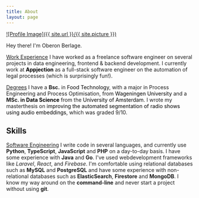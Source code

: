 ```yaml
---
title: About
layout: page
---
```


<a href="{{ site.url }}">![Profile Image]({{ site.url }}/{{ site.picture }})</a>

<style type="text/css">
a.ext {
    /* color: #0066ff; */
    color: black;
    text-decoration: none;
}
</style>

<p>
Hey there! I'm Oberon Berlage.
</p>
<u>Work Experience</u> I have worked as a freelance software engineer on several projects in data engineering, frontend & backend development. I currently work at <b><a href="https://appjection.nl" class="ext">Appjection</a></b> as a full-stack software engineer on the automation of legal processes (which is surprisingly fun!).

<u>Degrees</u> I have a <b>Bsc.</b> in <a href="https://www.wur.nl/en/Education-Programmes/Bachelor/bsc-programmes/bsc-food-technology/programme.htm"  class="ext">Food Technology</a>, with a major in Process Engineering and Process Optimisation, from <a href="https://wageningenur.nl/en.htm"  class="ext">Wageningen University</a> and a <b>MSc. in <a href="https://www.uva.nl/en/programmes/masters/information-studies-data-science/data-science.html"  class="ext">Data Science</a></b> from the <a href="https://www.uva.nl/en" class="ext">University of Amsterdam</a>. I wrote my masterthesis on <a href="https://scripties.uba.uva.nl/search?id=690973" class="ext">improving the automated segmentation of radio shows using audio embeddings</a>, which was graded 9/10.

<h2>Skills</h2>

<u>Software Engineering</u> I write code in several languages, and currently use <b>Python</b>, <b>TypeScript</b>, <b>JavaScript</b> and <b>PHP</b> on a day-to-day basis. I have some experience with <b>Java</b> and <b>Go</b>. I've used webdevelopment frameworks like <i>Laravel</i>, <i>React</i>, and <i>Firebase</i>. I'm comfortable using relational databases such as <b>MySQL</b> and <b>PostgreSQL</b> and have some experience with non-relational databases such as <b>ElasticSearch</b>, <b>Firestore</b> and <b>MongoDB</b>. I know my way around on the <b>command-line</b> and never start a project without using <b>git</b>.

